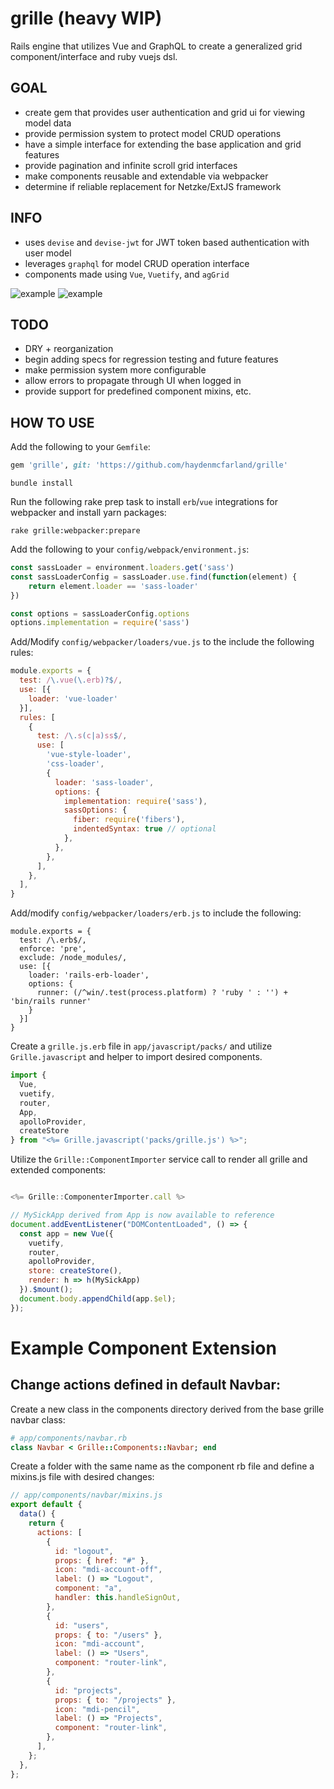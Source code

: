 # grille (heavy WIP)

Rails engine that utilizes Vue and GraphQL to create a generalized grid component/interface and ruby vuejs dsl.

## GOAL

- create gem that provides user authentication and grid ui for viewing model data
- provide permission system to protect model CRUD operations
- have a simple interface for extending the base application and grid features
- provide pagination and infinite scroll grid interfaces
- make components reusable and extendable via webpacker
- determine if reliable replacement for Netzke/ExtJS framework

## INFO

- uses `devise` and `devise-jwt` for JWT token based authentication with user model
- leverages `graphql` for model CRUD operation interface
- components made using `Vue`, `Vuetify`, and `agGrid`

![example](https://github.com/haydenmcfarland/assets/blob/master/images/grille.gif?raw=true)
![example](https://github.com/haydenmcfarland/assets/blob/master/images/grille_simple_auth.gif?raw=true)


## TODO

- DRY + reorganization
- begin adding specs for regression testing and future features
- make permission system more configurable
- allow errors to propagate through UI when logged in
- provide support for predefined component mixins, etc.

## HOW TO USE

Add the following to your `Gemfile`:

``` ruby
gem 'grille', git: 'https://github.com/haydenmcfarland/grille'
```

```
bundle install
```

Run the following rake prep task to install `erb`/`vue` integrations for
webpacker and install yarn packages:

```
rake grille:webpacker:prepare
```
Add the following to your `config/webpack/environment.js`:

```javascript
const sassLoader = environment.loaders.get('sass')
const sassLoaderConfig = sassLoader.use.find(function(element) {
    return element.loader == 'sass-loader'
})

const options = sassLoaderConfig.options
options.implementation = require('sass')
```

Add/Modify `config/webpacker/loaders/vue.js` to the include the following rules:

```javascript
module.exports = {
  test: /\.vue(\.erb)?$/,
  use: [{
    loader: 'vue-loader'
  }],
  rules: [
    {
      test: /\.s(c|a)ss$/,
      use: [
        'vue-style-loader',
        'css-loader',
        {
          loader: 'sass-loader',
          options: {
            implementation: require('sass'),
            sassOptions: {
              fiber: require('fibers'),
              indentedSyntax: true // optional
            },
          },
        },
      ],
    },
  ],
}
```
Add/modify `config/webpacker/loaders/erb.js` to include the following:

```
module.exports = {
  test: /\.erb$/,
  enforce: 'pre',
  exclude: /node_modules/,
  use: [{
    loader: 'rails-erb-loader',
    options: {
      runner: (/^win/.test(process.platform) ? 'ruby ' : '') + 'bin/rails runner'
    }
  }]
}
```

Create a `grille.js.erb` file in `app/javascript/packs/` and utilize
`Grille.javascript` and helper to import desired components.

```javascript
import {
  Vue,
  vuetify,
  router,
  App,
  apolloProvider,
  createStore
} from "<%= Grille.javascript('packs/grille.js') %>";
```

Utilize the `Grille::ComponentImporter` service call to render all grille and extended components:
```javascript

<%= Grille::ComponenterImporter.call %>

// MySickApp derived from App is now available to reference
document.addEventListener("DOMContentLoaded", () => {
  const app = new Vue({
    vuetify,
    router,
    apolloProvider,
    store: createStore(),
    render: h => h(MySickApp)
  }).$mount();
  document.body.appendChild(app.$el);
});
```
# Example Component Extension

## Change actions defined in default Navbar:

Create a new class in the components directory derived from the base grille navbar class:

```ruby
# app/components/navbar.rb
class Navbar < Grille::Components::Navbar; end
```

Create a folder with the same name as the component rb file and define a mixins.js file with desired changes:
```javascript
// app/components/navbar/mixins.js
export default {
  data() {
    return {
      actions: [
        {
          id: "logout",
          props: { href: "#" },
          icon: "mdi-account-off",
          label: () => "Logout",
          component: "a",
          handler: this.handleSignOut,
        },
        {
          id: "users",
          props: { to: "/users" },
          icon: "mdi-account",
          label: () => "Users",
          component: "router-link",
        },
        {
          id: "projects",
          props: { to: "/projects" },
          icon: "mdi-pencil",
          label: () => "Projects",
          component: "router-link",
        },
      ],
    };
  },
};
```

